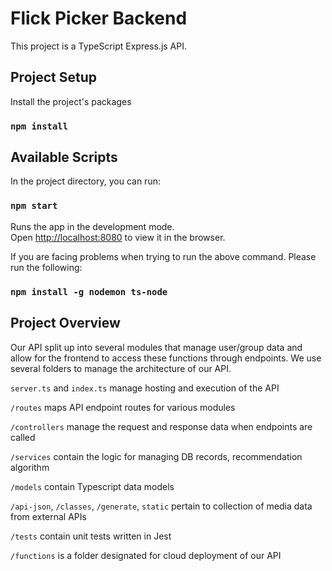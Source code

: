 # Flick Picker Backend

This project is a TypeScript Express.js API.

## Project Setup

Install the project's packages

### `npm install`

## Available Scripts

In the project directory, you can run:

### `npm start`

Runs the app in the development mode.\
Open [http://localhost:8080](http://localhost:8080) to view it in the browser.

If you are facing problems when trying to run the above command. Please run the following:
### `npm install -g nodemon ts-node`

## Project Overview

Our API split up into several modules that manage user/group data and allow for the frontend to access these functions through endpoints. We use several folders to manage the architecture of our API.

`server.ts` and `index.ts` manage hosting and execution of the API

`/routes` maps API endpoint routes for various modules

`/controllers` manage the request and response data when endpoints are called

`/services` contain the logic for managing DB records, recommendation algorithm

`/models` contain Typescript data models

`/api-json`, `/classes`, `/generate`, `static` pertain to collection of media data from external APIs

`/tests` contain unit tests written in Jest 

`/functions` is a folder designated for cloud deployment of our API

